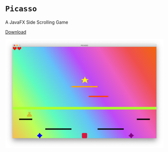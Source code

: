 # `Picasso`

A JavaFX Side Scrolling Game 

[Download](https://github.com/Hopding/Picasso/blob/master/picasso.jar?raw=true)

![Screenshot of Picasso](./picasso.png)


